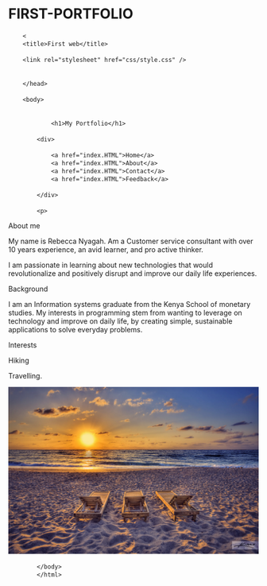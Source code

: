 ﻿# FIRST-PORTFOLIO

<html>
    <head>

        <
        <title>First web</title>
    
        <link rel="stylesheet" href="css/style.css" />
        

        </head>
        
        <body>
    
            
                <h1>My Portfolio</h1>
            
            <div>
            
                <a href="index.HTML">Home</a> 
                <a href="index.HTML">About</a>
                <a href="index.HTML">Contact</a>
                <a href="index.HTML">Feedback</a>

            </div>
            
            <p>

 <p>About me </p>
 My name is Rebecca Nyagah.
Am a Customer service consultant with over 10 years experience, an avid learner, and pro active thinker.<br>
</p>
<p>I am passionate in learning about new technologies that would revolutionalize and positively disrupt and 
improve our daily life experiences.</p>
<p>Background</p>
I am an Information systems graduate from the Kenya School of monetary studies. 
My interests in programming stem from wanting to leverage on technology and improve on daily life, by creating simple, sustainable applications to solve everyday problems.

<p>Interests</p>
 Hiking
<p>
 Travelling.
 
 </p>

 <img src = "IMAGES/beach image.jpg"/>
 


          
            </body>
            </html>
        
